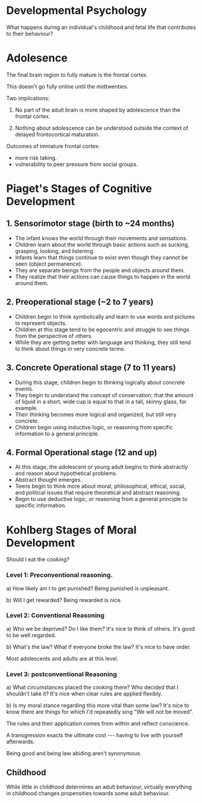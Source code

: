 # Developmental Psychology

What happens during an individual's childhood and fetal life that contributes to their behaviour?

# Adolesence
The final brain region to fully mature is the frontal cortex.

This doesn't go fully online until the midtwenties.

Two implications:
1. No part of the adult brain is more shaped by adolescence than the frontal cortex.

2. Nothing about adolescence can be understood outside the context of delayed frontocortical maturation.

Outcomes of immature frontal cortex:
+ more risk taking.
+ vulnerability to peer pressure from social groups.

# Piaget's Stages of Cognitive Development

## 1. Sensorimotor stage (birth to ~24 months)

+ The infant knows the world through their movements and sensations.
+ Children learn about the world through basic actions such as sucking, grasping, looking, and listening.
+ Infants learn that things continue to exist even though they cannot be seen (object permanence).
+ They are separate beings from the people and objects around them.
+ They realize that their actions can cause things to happen in the world around them.

## 2. Preoperational stage (~2 to 7 years)

+ Children begin to think symbolically and learn to use words and pictures to represent objects.
+ Children at this stage tend to be egocentric and struggle to see things from the perspective of others.
+ While they are getting better with language and thinking, they still tend to think about things in very concrete terms.

## 3. Concrete Operational stage (7 to 11 years)

+ During this stage, children begin to thinking logically about concrete events.
+ They begin to understand the concept of conservation; that the amount of liquid in a short, wide cup is equal to that in a tall, skinny glass, for example.
+ Their thinking becomes more logical and organized, but still very concrete.
+ Children begin using inductive logic, or reasoning from specific information to a general principle.

## 4. Formal Operational stage (12 and up)

+ At this stage, the adolescent or young adult begins to think abstractly and reason about hypothetical problems.
+ Abstract thought emerges.
+ Teens begin to think more about moral, philosophical, ethical, social, and political issues that require theoretical and abstract reasoning.
+ Begin to use deductive logic, or reasoning from a general principle to specific information.
    
# Kohlberg Stages of Moral Development

Should I eat the cooking?

### Level 1: Preconventional reasoning.

a) How likely am I to get punished? Being punished is unpleasant.

b) Will I get rewarded? Being rewarded is nice.

### Level 2: Conventional Reasoning

a) Who we be deprived? Do I like them? It's nice to think of others. It's good to be well regarded.

b) What's the law? What if everyone broke the law? It's nice to have order.

Most adolescents and adults are at this level.

### Level 3: postconventional Reasoning

a) What circumstances placed the cooking there? Who decided that I shouldn't take it? It's nice when clear rules are applied flexibly.

b) Is my moral stance regarding this more vital than some law? It's nice to know there are things for which I'd repeatedly sing "We will not be moved".

The rules and their application comes from within and reflect conscience.

A transgression exacts the ultimate cost --- having to live with yourself afterwards.

Being good and being law abiding aren't synonymous.

## Childhood

While little in childhood determines an adult behaviour, virtually everything in childhood changes propensities towards some adult behaviour.



